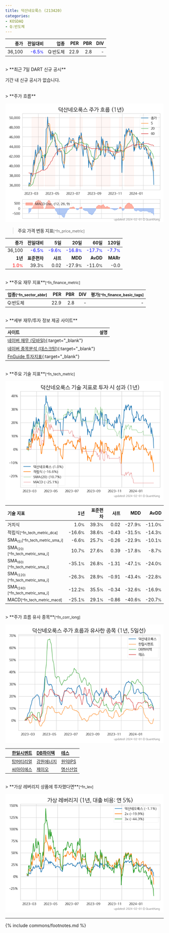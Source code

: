 ```yaml
---
title: 덕산네오룩스 (213420)
categories:
- KOSDAQ
- Q:반도체
---
```

| **종가** | **전일대비** | **업종** | **PER** | **PBR** | **DIV** |
| -------: | -----------: | -------: | ------: | ------: | ------: |
| 36,100 | <span style="color: blue">-6.5<small>%</small></span> | Q:반도체 | 22.9 | 2.8 | - |

<!-- more -->

<br>
> **최근 7일 DART 신규 공시**<a id="dart"></a>


기간 내 신규 공시가 없습니다.

<br>
> **주가 흐름**<a id="price"></a>

![213420](/stock/images/213420.png)

> **주요 가격 변동 지표**<small>[^fn_price_metric]</small>

| **종가** | **전일대비** | **5일** | **20일** | **60일** | **120일** |
| -------: | -----------: | ------: | -------: | -------: | --------: |
| 36,100 | <span style="color: blue">-6.5<small>%</small></span> | <span style="color: blue">-9.6<small>%</small></span> | <span style="color: blue">-16.8<small>%</small></span> | <span style="color: blue">-17.7<small>%</small></span> | <span style="color: blue">-7.7<small>%</small></span> |
| **1년** | **표준편차** | **샤프** | **MDD** | **AvDD** | **MARr** |
| <span style="color: red">1.0<small>%</small></span> | 39.3<small>%</small> | 0.02 | -27.9<small>%</small> | -11.0<small>%</small> | -0.0 |

<br>
> **주요 재무 지표**<small>[^fn_finance_metric]</small>

| **업종**<small>[^fn_sector_abbr]</small> | **PER** | **PBR** | **DIV** | **평가**<small>[^fn_finance_basic_tags]</small> |
| :--------------------------------------- | ------: | ------: | ------: | ----------------------------------------------: |
| Q:반도체 | 22.9 | 2.8 | - | - |

<br>
> **세부 재무/투자 정보 제공 사이트**

| 사이트 | 설명 |
| :----- | :--- |
| [네이버 재무 (모바일)](https://m.stock.naver.com/domestic/stock/213420/finance/summary){:target="_blank"} |  |
| [네이버 종목분석 (데스크탑)](https://finance.naver.com/item/coinfo.naver?code=213420){:target="_blank"} |  |
| [FnGuide 투자지표](https://comp.fnguide.com/SVO2/ASP/SVD_Invest.asp?gicode=A213420&MenuYn=Y){:target="_blank"} |  |

<br>
> **주요 기술 지표**<small>[^fn_tech_metric]</small>


![213420](/stock/images/213420_tech.png)

| **기술 지표** | **1년** | **표준편차** | **샤프** | **MDD** | **AvDD** |
| :------------ | ------: | -----------: | -------: | ------: | -------: |
| 거치식 | 1.0<small>%</small> | 39.3<small>%</small> | 0.02 | -27.9<small>%</small> | -11.0<small>%</small> |
| 적립식<small>[^fn_tech_metric_dca]</small> | -16.6<small>%</small> | 38.6<small>%</small> | -0.43 | -31.5<small>%</small> | -14.3<small>%</small> |
| SMA<small><sub>(5)</sub></small><small>[^fn_tech_metric_sma_i]</small> | -6.6<small>%</small> | 25.7<small>%</small> | -0.26 | -22.9<small>%</small> | -10.1<small>%</small> |
| SMA<small><sub>(20)</sub></small><small>[^fn_tech_metric_sma_i]</small> | 10.7<small>%</small> | 27.6<small>%</small> | 0.39 | -17.8<small>%</small> | -8.7<small>%</small> |
| SMA<small><sub>(60)</sub></small><small>[^fn_tech_metric_sma_i]</small> | -35.1<small>%</small> | 26.8<small>%</small> | -1.31 | -47.1<small>%</small> | -24.0<small>%</small> |
| SMA<small><sub>(120)</sub></small><small>[^fn_tech_metric_sma_i]</small> | -26.3<small>%</small> | 28.9<small>%</small> | -0.91 | -43.4<small>%</small> | -22.8<small>%</small> |
| SMA<small><sub>(240)</sub></small><small>[^fn_tech_metric_sma_i]</small> | -12.2<small>%</small> | 35.5<small>%</small> | -0.34 | -32.6<small>%</small> | -16.9<small>%</small> |
| MACD<small>[^fn_tech_metric_macd]</small> | -25.1<small>%</small> | 29.1<small>%</small> | -0.86 | -40.6<small>%</small> | -20.7<small>%</small> |

<br>
> **주가 흐름 유사 종목**<a id="corr"></a><small>[^fn_corr_long]</small>

![213420](/stock/images/213420_corr.png)

|    | [한일시멘트](/300720/) | [DB하이텍](/000990/) | [테스](/095610/) |
| :- | :------------------------------------- | :------------------------------------- | :--------------------------------------|
|    | [탑머티리얼](/360070/) | [강원에너지](/114190/) | [원익IPS](/240810/) |
|    | [씨아이에스](/222080/) | [제이오](/418550/) | [명신산업](/009900/) |

<br>
> **가상 레버리지 상품에 투자했다면**<a id="2x"></a><small>[^fn_lev]</small>

![213420](/stock/images/213420_2x.png)

---
{% include commons/footnotes.md %}